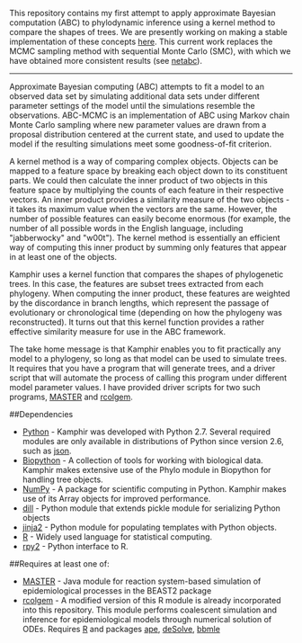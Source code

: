 This repository contains my first attempt to apply approximate Bayesian computation (ABC) to phylodynamic inference using a kernel method to compare the shapes of trees. 
We are presently working on making a stable implementation of these concepts [here](http://github.com/PoonLab/Kaphi).
This current work replaces the MCMC sampling method with sequential Monte Carlo (SMC), with which we have obtained more consistent results (see [netabc](http://github.com/rmcclosk/netabc)).

---

Approximate Bayesian computing (ABC) attempts to fit a model to an observed data set by simulating additional data sets under different parameter settings of the model until the simulations resemble the observations.
ABC-MCMC is an implementation of ABC using Markov chain Monte Carlo sampling where new parameter values are drawn from a proposal distribution centered at the current state, and used to update the model if the resulting simulations meet some goodness-of-fit criterion. 

A kernel method is a way of comparing complex objects.  Objects can be mapped to a feature space by breaking each object down to its constituent parts.  We could then calculate the inner product of two objects in this feature space by multiplying the counts of each feature in their respective vectors.  An inner product provides a similarity measure of the two objects - it takes its maximum value when the vectors are the same.  However, the number of possible features can easily become enormous (for example, the number of all possible words in the English language, including "jabberwocky" and "w00t").  The kernel method is essentially an efficient way of computing this inner product by summing only features that appear in at least one of the objects.  

Kamphir uses a kernel function that compares the shapes of phylogenetic trees.  In this case, the features are subset trees extracted from each phylogeny.  When computing the inner product, these features are weighted by the discordance in branch lengths, which represent the passage of evolutionary or chronological time (depending on how the phylogeny was reconstructed).  It turns out that this kernel function provides a rather effective similarity measure for use in the ABC framework.

The take home message is that Kamphir enables you to fit practically any model to a phylogeny, so long as that model can be used to simulate trees.  It requires that you have a program that will generate trees, and a driver script that will automate the process of calling this program under different model parameter values.  I have provided driver scripts for two such programs, [MASTER](http://compevol.github.io/MASTER/) and [rcolgem](http://colgem.r-forge.r-project.org/).

##Dependencies
* [Python](https://www.python.org/) - Kamphir was developed with Python 2.7.  Several required modules are only available in distributions of Python since version 2.6, such as [json](https://docs.python.org/2/library/json.html).
* [Biopython](http://biopython.org/wiki/Main_Page) - A collection of tools for working with biological data.  Kamphir makes extensive use of the Phylo module in Biopython for handling tree objects.
* [NumPy](http://www.numpy.org/) - A package for scientific computing in Python.  Kamphir makes use of its Array objects for improved performance.
* [dill](https://pypi.python.org/pypi/dill) - Python module that extends pickle module for serializing Python objects
* [jinja2](http://jinja.pocoo.org/) - Python module for populating templates with Python objects.
* [R](http://www.r-project.org/) - Widely used language for statistical computing.
* [rpy2](http://rpy.sourceforge.net/) - Python interface to R.
 
##Requires at least one of:
* [MASTER](http://compevol.github.io/MASTER/) - Java module for reaction system-based simulation of epidemiological processes in the BEAST2 package
* [rcolgem](http://colgem.r-forge.r-project.org/) - A modified version of this R module is already incorporated into this repository.  This module performs coalescent simulation and inference for epidemiological models through numerical solution of ODEs.  Requires [R](http://cran.r-project.org/) and packages [ape](http://cran.r-project.org/web/packages/ape/index.html), [deSolve](http://cran.r-project.org/web/packages/deSolve/index.html), [bbmle](http://cran.r-project.org/web/packages/bbmle/index.html)

